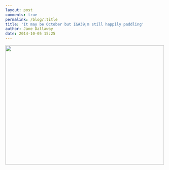 ```yaml
---
layout: post
comments: true
permalink: /blog/:title
title: 'It may be October but I&#39;m still happily paddling'
author: Jane Dallaway
date: 2014-10-05 15:25
---
```


<div><a href="//static.skitters.dallaway.com/tp_IMG_20141005_152457.JPG"><img src="//static.skitters.dallaway.com/tp_thumb_IMG_20141005_152457.JPG" width="500" height="375"/></a></div>


  
      
